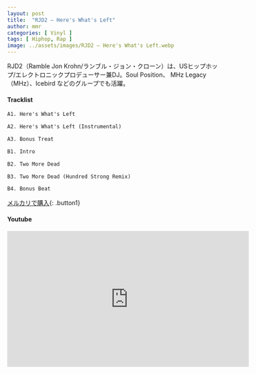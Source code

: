 ```yaml
---
layout: post
title:  "RJD2 – Here's What's Left"
author: mmr
categories: [ Vinyl ]
tags: [ Hiphop, Rap ]
image: ../assets/images/RJD2 – Here's What's Left.webp
---
```


RJD2（Ramble Jon Krohn/ランブル・ジョン・クローン）は、USヒップホップ/エレクトロニックプロデューサー兼DJ。Soul Position、 MHz Legacy（MHz）、Icebird などのグループでも活躍。

#### Tracklist
```md
A1. Here's What's Left

A2. Here's What's Left (Instrumental)

A3. Bonus Treat

B1. Intro

B2. Two More Dead

B3. Two More Dead (Hundred Strong Remix)

B4. Bonus Beat
```

[メルカリで購入](https://jp.mercari.com/item/m71199037587?afid=6142608987){: .button1}

#### Youtube
<iframe width="560" height="315" src="https://www.youtube.com/embed/1inNh-xynW0?si=kYD1-BkvZjmRobpR" title="YouTube video player" frameborder="0" allow="accelerometer; autoplay; clipboard-write; encrypted-media; gyroscope; picture-in-picture; web-share" referrerpolicy="strict-origin-when-cross-origin" allowfullscreen></iframe>